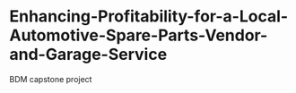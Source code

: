 # Enhancing-Profitability-for-a-Local-Automotive-Spare-Parts-Vendor-and-Garage-Service
BDM capstone project

